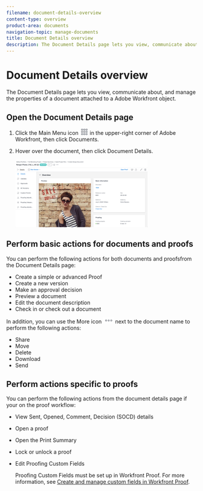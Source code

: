```yaml
---
filename: document-details-overview
content-type: overview
product-area: documents
navigation-topic: manage-documents
title: Document Details overview
description: The Document Details page lets you view, communicate about, and manage the properties of a document attached to a Adobe Workfront object.
---
```


# Document Details overview

The Document Details page lets you view, communicate about, and manage the properties of a document attached to a Adobe Workfront object.

## Open the Document Details page

<ol> 
 <li value="1">Click the <span class="bold">Main Menu</span> icon <img src="assets/main-menu-icon.png"> in the upper-right corner of Adobe Workfront, then click <span class="bold">Documents</span>.</li> 
 <li value="2"> <p>Hover over the document, then click <span class="bold">Document Details</span>.</p> <p> <img src="assets/document-details-350x179.png" style="width: 350;height: 179;"> </p> </li> 
</ol>

## Perform basic actions for documents and proofs

You can perform the following actions for both documents and proofsfrom the Document Details page:

* Create a simple or advanced Proof
* Create a new version
* Make an approval decision
* Preview a document
* Edit the document description
* Check in or check out a document

In addition, you can use the More icon ![](assets/more-icon.png) next to the document name to perform the following actions:

* Share
* Move
* Delete
* Download
* Send

## Perform actions specific to proofs

You can perform the following actions from the document details page if your on the proof workflow:

* View Sent, Opened, Comment, Decision (SOCD) details
* Open a proof
* Open the Print Summary
* Lock or unlock a proof
* Edit Proofing Custom Fields

  Proofing Custom Fields must be set up in Workfront Proof. For more information, see [Create and manage custom fields in Workfront Proof](../../workfront-proof/wp-acct-admin/account-settings/create-and-manage-custom-fields.md).

